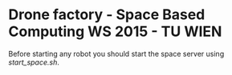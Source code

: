 # Drone factory - Space Based Computing WS 2015 - TU WIEN

Before starting any robot you should start the space server using *start_space.sh*.

